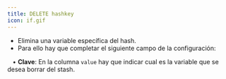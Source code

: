 ```yaml
---
title: DELETE hashkey
icon: if.gif
---
```

* Elimina una variable específica del hash.
* Para ello hay que completar el siguiente campo de la configuración: <br />

&nbsp; &nbsp;• **Clave**: En la columna `value` hay que indicar cual es la variable que se desea borrar del stash.
